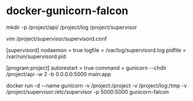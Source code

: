 # docker-gunicorn-falcon
mkdir -p /project/api/  /project/log  /project/supervisor

vim /project/supervisor/supervisord.conf

[supervisord]
nodaemon = true
logfile = /var/log/supervisord.log
pidfile = /var/run/supervisord.pid

[program:project]
autorestart = true
command = gunicorn --chdir /project/api -w 2 -b 0.0.0.0:5000 main:app



docker run -d --name gunicorn -v /project:/project -v /project/log:/tmp -v /project/supervisor:/etc/supervisor -p 5000:5000 gunicorn-falcon

